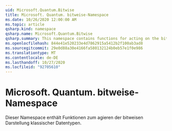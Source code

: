 ```yaml
---
uid: Microsoft.Quantum.Bitwise
title: Microsoft. Quantum. bitweise-Namespace
ms.date: 10/26/2020 12:00:00 AM
ms.topic: article
qsharp.kind: namespace
qsharp.name: Microsoft.Quantum.Bitwise
qsharp.summary: This namespace contains functions for acting on the bitwise representation of classical data types.
ms.openlocfilehash: 844e41e520233e4d7862915a5412b2f100ab3ad8
ms.sourcegitcommit: 29e0d88a30e4166fa580132124b0eb57e1f0e986
ms.translationtype: MT
ms.contentlocale: de-DE
ms.lasthandoff: 10/27/2020
ms.locfileid: "92705610"
---
```

# <a name="microsoftquantumbitwise-namespace"></a>Microsoft. Quantum. bitweise-Namespace

Dieser Namespace enthält Funktionen zum agieren der bitweisen Darstellung klassischer Datentypen.

